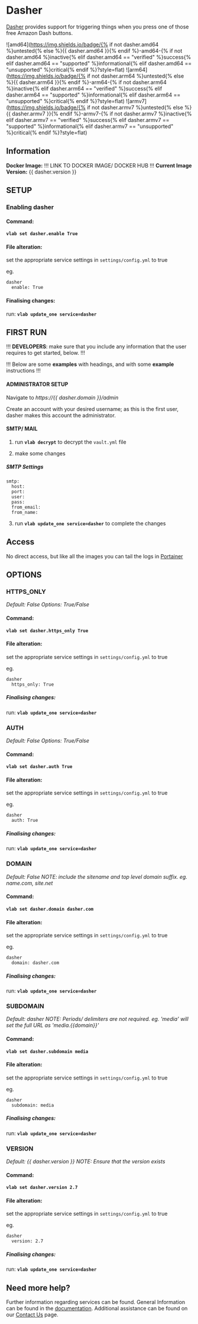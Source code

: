 # Dasher

[Dasher](https://github.com/maddox/dasher) provides support for triggering things when you press one of those free Amazon Dash buttons.

![amd64](https://img.shields.io/badge/{% if not dasher.amd64 %}untested{% else %}{{ dasher.amd64 }}{% endif %}-amd64-{% if not dasher.amd64 %}inactive{% elif dasher.amd64 == "verified" %}success{% elif dasher.amd64 == "supported" %}informational{% elif dasher.amd64 == "unsupported" %}critical{% endif %}?style=flat)
![arm64](https://img.shields.io/badge/{% if not dasher.arm64 %}untested{% else %}{{ dasher.arm64 }}{% endif %}-arm64-{% if not dasher.arm64 %}inactive{% elif dasher.arm64 == "verified" %}success{% elif dasher.arm64 == "supported" %}informational{% elif dasher.arm64 == "unsupported" %}critical{% endif %}?style=flat)
![armv7](https://img.shields.io/badge/{% if not dasher.armv7 %}untested{% else %}{{ dasher.armv7 }}{% endif %}-armv7-{% if not dasher.armv7 %}inactive{% elif dasher.armv7 == "verified" %}success{% elif dasher.armv7 == "supported" %}informational{% elif dasher.armv7 == "unsupported" %}critical{% endif %}?style=flat)

## Information


**Docker Image:** !!! LINK TO DOCKER IMAGE/ DOCKER HUB !!!
**Current Image Version:** {{ dasher.version }}

## SETUP

### Enabling dasher

#### Command:

**`vlab set dasher.enable True`**

#### File alteration:

set the appropriate service settings in `settings/config.yml` to true

eg.
```
dasher
  enable: True
```

#### Finalising changes:

run: **`vlab update_one service=dasher`**

## FIRST RUN

!!! **DEVELOPERS**: make sure that you include any information that the user requires to get started, below. !!!

!!! Below are some **examples** with headings, and with some **example** instructions !!!

#### ADMINISTRATOR SETUP

Navigate to *https://{{ dasher.domain }}/admin*

Create an account with your desired username; as this is the first user, dasher makes this account the administrator.

#### SMTP/ MAIL

1. run **`vlab decrypt`** to decrypt the `vault.yml` file

2. make some changes


##### SMTP Settings
```
smtp:
  host:
  port:
  user:
  pass:
  from_email:
  from_name:
```

3. run **`vlab update_one service=dasher`** to complete the changes


## Access

No direct access, but like all the images you can tail the logs in [Portainer](software/portainer)

## OPTIONS

### HTTPS_ONLY
*Default: False*
*Options: True/False*

#### Command:

**`vlab set dasher.https_only True`**

#### File alteration:

set the appropriate service settings in `settings/config.yml` to true

eg.
```
dasher
  https_only: True
```

##### Finalising changes:

run: **`vlab update_one service=dasher`**

### AUTH
*Default: False*
*Options: True/False*

#### Command:

**`vlab set dasher.auth True`**

#### File alteration:

set the appropriate service settings in `settings/config.yml` to true

eg.
```
dasher
  auth: True
```

##### Finalising changes:

run: **`vlab update_one service=dasher`**

### DOMAIN
*Default: False*
*NOTE: include the sitename and top level domain suffix. eg. name.com, site.net*

#### Command:

**`vlab set dasher.domain dasher.com`**

#### File alteration:

set the appropriate service settings in `settings/config.yml` to true

eg.
```
dasher
  domain: dasher.com
```

##### Finalising changes:

run: **`vlab update_one service=dasher`**

### SUBDOMAIN
*Default: dasher*
*NOTE: Periods/ delimiters are not required. eg. 'media' will set the full URL as 'media.{{domain}}'*

#### Command:

**`vlab set dasher.subdomain media`**

#### File alteration:

set the appropriate service settings in `settings/config.yml` to true

eg.
```
dasher
  subdomain: media
```

##### Finalising changes:

run: **`vlab update_one service=dasher`**

### VERSION
*Default: {{  dasher.version  }}*
*NOTE: Ensure that the version exists*

#### Command:

**`vlab set dasher.version 2.7`**

#### File alteration:

set the appropriate service settings in `settings/config.yml` to true

eg.
```
dasher
  version: 2.7
```

##### Finalising changes:

run: **`vlab update_one service=dasher`**

## Need more help?
Further information regarding services can be found.
General Information can be found in the [documentation](https://docs.vivumlab.com).
Additional assistance can be found on our [Contact Us](https://docs.vivumlab.com/Contact-us) page.
